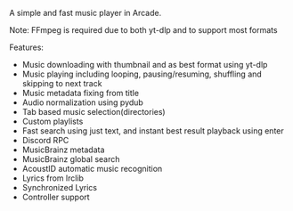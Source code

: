 A simple and fast music player in Arcade.

Note: FFmpeg is required due to both yt-dlp and to support most formats

Features:
- Music downloading with thumbnail and as best format using yt-dlp
- Music playing including looping, pausing/resuming, shuffling and skipping to next track
- Music metadata fixing from title
- Audio normalization using pydub
- Tab based music selection(directories)
- Custom playlists
- Fast search using just text, and instant best result playback using enter
- Discord RPC
- MusicBrainz metadata
- MusicBrainz global search
- AcoustID automatic music recognition
- Lyrics from lrclib
- Synchronized Lyrics
- Controller support